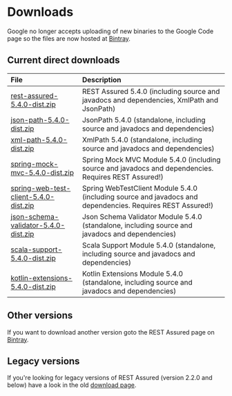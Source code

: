 # Downloads #

Google no longer accepts uploading of new binaries to the Google Code page so the files are now hosted at [Bintray](https://bintray.com/johanhaleby/generic/rest-assured).

## Current direct downloads ##
| File | Description |
|:-----|:------------|
| [rest-assured-5.4.0-dist.zip](http://dl.bintray.com/johanhaleby/generic/rest-assured-5.4.0-dist.zip)  |   REST Assured 5.4.0 (including source and javadocs and dependencies, XmlPath and JsonPath) |
| [json-path-5.4.0-dist.zip](http://dl.bintray.com/johanhaleby/generic/json-path-5.4.0-dist.zip)  | JsonPath 5.4.0 (standalone, including source and javadocs and dependencies) |
| [xml-path-5.4.0-dist.zip](http://dl.bintray.com/johanhaleby/generic/xml-path-5.4.0-dist.zip)  | XmlPath 5.4.0 (standalone, including source and javadocs and dependencies) |
| [spring-mock-mvc-5.4.0-dist.zip](http://dl.bintray.com/johanhaleby/generic/spring-mock-mvc-5.4.0-dist.zip)  | Spring Mock MVC Module 5.4.0 (including source and javadocs and dependencies. Requires REST Assured!)  |
| [spring-web-test-client-5.4.0-dist.zip](http://dl.bintray.com/johanhaleby/generic/spring-web-test-client-5.4.0-dist.zip)  | Spring WebTestClient Module 5.4.0 (including source and javadocs and dependencies. Requires REST Assured!)  |
| [json-schema-validator-5.4.0-dist.zip](http://dl.bintray.com/johanhaleby/generic/json-schema-validator-5.4.0-dist.zip)  | Json Schema Validator Module 5.4.0 (standalone, including source and javadocs and dependencies)  |
| [scala-support-5.4.0-dist.zip](http://dl.bintray.com/johanhaleby/generic/scala-support-5.4.0-dist.zip)  | Scala Support Module 5.4.0 (standalone, including source and javadocs and dependencies)  |
| [kotlin-extensions-5.4.0-dist.zip](http://dl.bintray.com/johanhaleby/generic/kotlin-extensions-5.4.0-dist.zip)  | Kotlin Extensions Module 5.4.0 (standalone, including source and javadocs and dependencies)  |

## Other versions ##
If you want to download another version goto the REST Assured page on [Bintray](https://bintray.com/johanhaleby/generic/rest-assured).

## Legacy versions ##
If you're looking for legacy versions of REST Assured (version 2.2.0 and below) have a look in the old  <a href='https://code.google.com/p/rest-assured/downloads/list?can=1&q=&colspec=Filename+Summary+Uploaded+ReleaseDate+Size+DownloadCount'>download page</a>.
